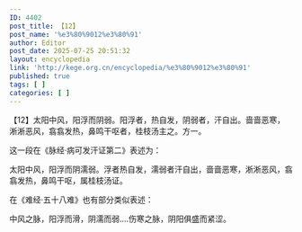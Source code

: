 ```yaml
---
ID: 4402
post_title: 【12】
post_name: '%e3%80%9012%e3%80%91'
author: Editor
post_date: 2025-07-25 20:51:32
layout: encyclopedia
link: 'http://kege.org.cn/encyclopedia/%e3%80%9012%e3%80%91'
published: true
tags: [ ]
categories: [ ]
---
```

【12】太阳中风，阳浮而阴弱。阳浮者，热自发，阴弱者，汗自出。啬啬恶寒，淅淅恶风，翕翕发热，鼻鸣干呕者，桂枝汤主之。方一。

这一段在《脉经·病可发汗证第二》表述为：

太阳中风，阳浮而阴濡弱。浮者热自发，濡弱者汗自出，啬啬恶寒，淅淅恶风，翕翕发热，鼻鸣干呕，属桂枝汤证。

在《难经·五十八难》也有部分类似表述：

中风之脉，阳浮而滑，阴濡而弱....伤寒之脉，阴阳俱盛而紧涩。